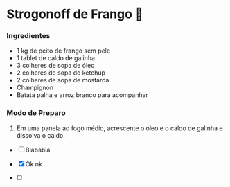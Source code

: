# Strogonoff de Frango :chicken:

### Ingredientes

* 1 kg de peito de frango sem pele 
* 1 tablet de caldo de galinha 
* 3 colheres de sopa de óleo 
* 2 colheres de sopa de ketchup
* 2 colheres de sopa de mostarda
* Champignon
* Batata palha e arroz branco para acompanhar 



### Modo de Preparo

1. Em uma panela ao fogo médio, acrescente o óleo e o caldo de galinha e dissolva o caldo. 

- [ ] Blababla

- [x] Ok ok 
- [ ] 

